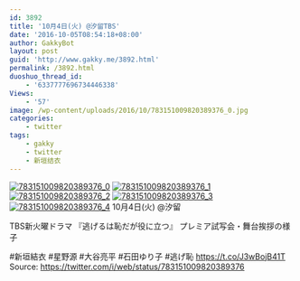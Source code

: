 ```yaml
---
id: 3892
title: '10月4日(火) @汐留TBS'
date: '2016-10-05T08:54:18+08:00'
author: GakkyBot
layout: post
guid: 'http://www.gakky.me/3892.html'
permalink: /3892.html
duoshuo_thread_id:
    - '6337777696734446338'
Views:
    - '57'
image: /wp-content/uploads/2016/10/783151009820389376_0.jpg
categories:
    - twitter
tags:
    - gakky
    - twitter
    - 新垣结衣
---
```


[![783151009820389376_0](http://www.yui-aragaki.org/wp-content/uploads/2016/10/783151009820389376_0.jpg)](http://www.yui-aragaki.org/wp-content/uploads/2016/10/783151009820389376_0.jpg)
[![783151009820389376_1](http://www.yui-aragaki.org/wp-content/uploads/2016/10/783151009820389376_1.jpg)](http://www.yui-aragaki.org/wp-content/uploads/2016/10/783151009820389376_1.jpg)
[![783151009820389376_2](http://www.yui-aragaki.org/wp-content/uploads/2016/10/783151009820389376_2.jpg)](http://www.yui-aragaki.org/wp-content/uploads/2016/10/783151009820389376_2.jpg)
[![783151009820389376_3](http://www.yui-aragaki.org/wp-content/uploads/2016/10/783151009820389376_3.jpg)](http://www.yui-aragaki.org/wp-content/uploads/2016/10/783151009820389376_3.jpg)
[![783151009820389376_4](http://www.yui-aragaki.org/wp-content/uploads/2016/10/783151009820389376_4.jpg)](http://www.yui-aragaki.org/wp-content/uploads/2016/10/783151009820389376_4.jpg)
10月4日(火) @汐留

TBS新火曜ドラマ
『逃げるは恥だが役に立つ』
 プレミア試写会・舞台挨拶の様子

\#新垣結衣 #星野源
\#大谷亮平 #石田ゆり子 #逃げ恥 https://t.co/J3wBojB41T
Source: <https://twitter.com/i/web/status/783151009820389376>
